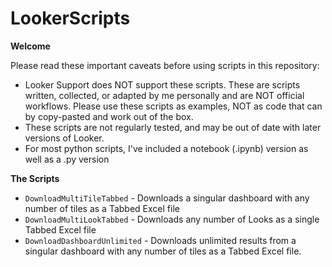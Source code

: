 # LookerScripts



**Welcome**

Please read these important caveats before using scripts in this repository: 
- Looker Support does NOT support these scripts. These are scripts written, collected, or adapted by me personally and are NOT official workflows. Please use these scripts as examples, NOT as code that can by copy-pasted and work out of the box. 
- These scripts are not regularly tested, and may be out of date with later versions of Looker.
- For most python scripts, I've included a notebook (.ipynb) version as well as a .py version

**The Scripts**

- `DownloadMultiTileTabbed` - Downloads a singular dashboard with any number of tiles as a Tabbed Excel file
- `DownloadMultiLookTabbed` - Downloads any number of Looks as a single Tabbed Excel file
- `DownloadDashboardUnlimited` - Downloads unlimited results from a singular dashboard with any number of tiles as a Tabbed Excel file. 
